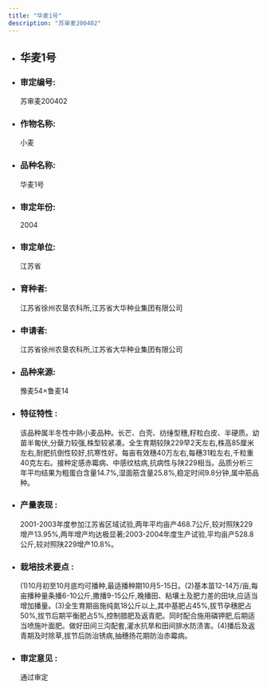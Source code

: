 ```yaml
---
title: "华麦1号"
description: "苏审麦200402"
---
```

* ## 华麦1号
* ###  审定编号:  
   苏审麦200402

*  ### 作物名称:  
   小麦

*   ###  品种名称: 
    华麦1号

*   ### 审定年份: 
    2004

*   ### 审定单位:  
    江苏省

*   ### 育种者:  
    江苏省徐州农垦农科所,江苏省大华种业集团有限公司

*   ### 申请者:  
    江苏省徐州农垦农科所,江苏省大华种业集团有限公司

*   ### 品种来源:  
    豫麦54×鲁麦14

*   ### 特征特性 : 
    该品种属半冬性中熟小麦品种。长芒、白壳、纺缍型穗,籽粒白皮、半硬质。幼苗半匍伏,分蘖力较强,株型较紧凑。全生育期较陕229早2天左右,株高85厘米左右,耐肥抗倒性较好,抗寒性好。每亩有效穗40万左右,每穗31粒左右,千粒重40克左右。接种定感赤霉病、中感纹枯病,抗病性与陕229相当。品质分析三年平均结果为粗蛋白含量14.7%,湿面筋含量25.8%,稳定时间9.8分钟,属中筋品种。

*   ### 产量表现 : 
    2001-2003年度参加江苏省区域试验,两年平均亩产468.7公斤,较对照陕229增产13.95%,两年增产均达极显著;2003-2004年度生产试验,平均亩产528.8公斤,较对照陕229增产10.8%。

*   ### 栽培技术要点 : 
    (1)10月初至10月底均可播种,最适播种期10月5-15日。(2)基本苗12-14万/亩,每亩播种量条播6-10公斤,撒播9-15公斤,晚播田、粘壤土及肥力差的田块,应适当增加播量。(3)全生育期亩施纯氮18公斤以上,其中基肥占45%,拔节孕穗肥占50%,拔节后期平衡肥占5%,控制腊肥及返青肥。同时配合施用磷钾肥,后期适当喷施叶面肥。做好田间三沟配套,灌水抗旱和田间排水防渍害。(4)播后及返青期及时除草,拔节后防治锈病,抽穗扬花期防治赤霉病。

*   ### 审定意见 : 
    通过审定
